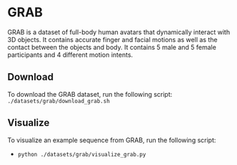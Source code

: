 # GRAB
GRAB is a dataset of full-body human avatars that dynamically interact with 3D objects. It contains accurate finger and facial motions as well as the contact between the objects and body. It contains 5 male and 5 female participants and 4 different motion intents.

## Download
To download the GRAB dataset, run the following script:
`./datasets/grab/download_grab.sh`

## Visualize
To visualize an example sequence from GRAB, run the following script:
- `python ./datasets/grab/visualize_grab.py`
